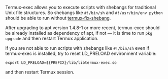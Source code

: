 Termux-exec allows you to execute scripts with shebangs for traditional
Unix file structures. So shebangs like `#!/bin/sh` and
`#!/usr/bin/env python` should be able to run without
[termux-fix-shebang](termux-fix-shebang).

After upgrading to apt version 1.4.8-1 or more recent, termux-exec
should be already installed as dependency of apt, if not — it is time to
run `pkg upgrade` and then restart Termux application.

If you are not able to run scripts with shebangs like `#!/bin/sh` even
if termux-exec is installed, try to reset LD_PRELOAD environment
variable:

`export LD_PRELOAD=${PREFIX}/lib/libtermux-exec.so`

and then restart Termux session.